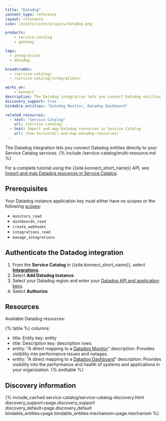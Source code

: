 ```yaml
---
title: "Datadog"
content_type: reference
layout: reference
icon: /assets/icons/plugins/datadog.png

products:
    - service-catalog
    - gateway

tags:
  - integrations
  - datadog

breadcrumbs:
  - /service-catalog/
  - /service-catalog/integrations/

works_on:
    - konnect
description: The Datadog integration lets you connect Datadog entities directly to your Service Catalog services.
discovery_support: true
bindable_entities: "Datadog Monitor, Datadog Dashboard"

related_resources:
  - text: "Service Catalog"
    url: /service-catalog/
  - text: Import and map Datadog resources in Service Catalog
    url: /how-to/install-and-map-datadog-resources/
---
```


The Datadog integration lets you connect Datadog entities directly to your Service Catalog services.
{% include /service-catalog/multi-resource.md %}

For a complete tutorial using the {{site.konnect_short_name}} API, see [Import and map Datadog resources in Service Catalog](/how-to/install-and-map-datadog-resources/).

## Prerequisites

Your Datadog instance application key must either have no scopes or the following [scopes](https://docs.datadoghq.com/api/latest/scopes/):
* `monitors_read`
* `dashboards_read`
* `create_webhooks`
* `integrations_read`
* `manage_integrations`

## Authenticate the Datadog integration

1. From the **Service Catalog** in {{site.konnect_short_name}}, select **[Integrations](https://cloud.konghq.com/service-catalog/integrations)**. 
1. Select **Add Datadog Instance**.
1. Select your Datadog region and enter your [Datadog API and application keys](https://docs.datadoghq.com/account_management/api-app-keys/). 
1. Select **Authorize**. 

## Resources

Available Datadog resources:

<!--vale off-->
{% table %}
columns:
  - title: Entity
    key: entity
  - title: Description
    key: description
rows:
  - entity: "A direct mapping to a [Datadog Monitor](https://docs.datadoghq.com/monitors/)"
    description: Provides visibility into performance issues and outages. 
  - entity: "A direct mapping to a [Datadog Dashboard](https://docs.datadoghq.com/dashboards/)"
    description: Provides visibility into the performance and health of systems and applications in your organization.
{% endtable %}
<!--vale on-->

## Discovery information

<!-- vale off-->

{% include_cached service-catalog/service-catalog-discovery.html 
   discovery_support=page.discovery_support
   discovery_default=page.discovery_default
   bindable_entities=page.bindable_entities
   mechanism=page.mechanism %}

<!-- vale on-->



